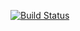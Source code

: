 [![Build Status](https://travis-ci.com/PolinaLuneva/test.svg?branch=master)](https://travis-ci.com/github/PolinaLuneva/test/builds/229940448)
